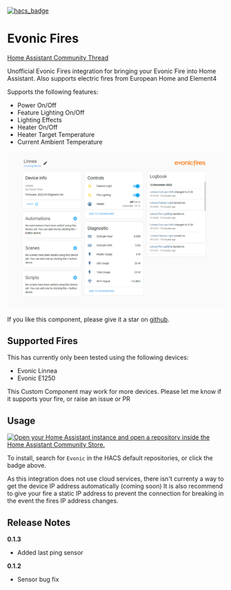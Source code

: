 [![hacs_badge](https://img.shields.io/badge/HACS-Custom-41BDF5.svg?style=for-the-badge)](https://github.com/hacs/integration)

# Evonic Fires

[Home Assistant Community Thread](https://community.home-assistant.io/t/evonic-fires-custom-integration/457118)

Unofficial Evonic Fires integration for bringing your Evonic Fire into Home Assistant.  Also supports electric fires from European Home and Element4

Supports the following features:

- Power On/Off
- Feature Lighting On/Off
- Lighting Effects
- Heater On/Off
- Heater Target Temperature
- Current Ambient Temperature

![Overview](docs/images/img_1.png)

If you like this component, please give it a star on [github](https://github.com/greghesp/hacs-evonic).

##  Supported Fires

This has currently only been tested using the following devices:

- Evonic Linnea
- Evonic E1250

This Custom Component may work for more devices. Please let me know if it supports your fire, or raise an issue or PR

## Usage

[![Open your Home Assistant instance and open a repository inside the Home Assistant Community Store.](https://my.home-assistant.io/badges/hacs_repository.svg)](https://my.home-assistant.io/redirect/hacs_repository/?owner=greghesp&repository=ha-evonic&category=Integration)

To install, search for `Evonic` in the HACS default repositories, or click the badge above.

As this integration does not use cloud services, there isn't currenty a way to get the device IP address automatically (coming soon)
It is also recommend to give your fire a static IP address to prevent the connection for breaking in the event the fires IP address changes.

## Release Notes
**0.1.3**
- Added last ping sensor

**0.1.2**
- Sensor bug fix
